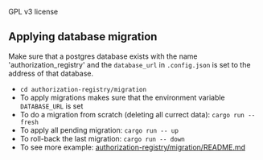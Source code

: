 GPL v3 license

## Applying database migration
Make sure that a postgres database exists with the name 'authorization_registry' and the `database_url` in `.config.json` is set to the address of that database.
- `cd authorization-registry/migration`
- To apply migrations makes sure that the environment variable `DATABASE_URL` is set
- To do a migration from scratch (deleting all currect data): `cargo run -- fresh`
- To apply all pending migration: `cargo run -- up`
- To roll-back the last migration: `cargo run -- down`
- To see more example: [authorization-registry/migration/README.md](./authorization-registry/migration/README.md)